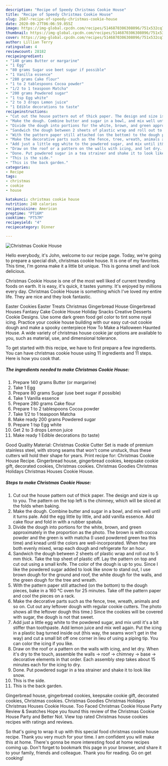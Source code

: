 ```yaml
---
description: "Recipe of Speedy Christmas Cookie House"
title: "Recipe of Speedy Christmas Cookie House"
slug: 2687-recipe-of-speedy-christmas-cookie-house
date: 2020-09-27T06:06:59.055Z
image: https://img-global.cpcdn.com/recipes/5146870306308096/751x532cq70/christmas-cookie-house-recipe-main-photo.jpg
thumbnail: https://img-global.cpcdn.com/recipes/5146870306308096/751x532cq70/christmas-cookie-house-recipe-main-photo.jpg
cover: https://img-global.cpcdn.com/recipes/5146870306308096/751x532cq70/christmas-cookie-house-recipe-main-photo.jpg
author: Lillian Terry
ratingvalue: 4
reviewcount: 28182
recipeingredient:
- "140 grams Butter or margarine"
- "1 Egg"
- "80 grams Sugar use beet sugar if possible"
- "1 Vanilla essence"
- "280 grams Cake flour"
- "1 to 2 tablespoons Cocoa powder"
- "1/2 to 1 teaspoon Matcha"
- "200 grams Powdered sugar"
- "1 tsp Egg white"
- "2 to 3 drops Lemon juice"
- "1 Edible decorations to taste"
recipeinstructions:
- "Cut out the house pattern out of thick paper. The design and size is up to you. The pattern on the top left is the chimney, which will be sliced at the folds when baking."
- "Make the dough. Combine butter and sugar in a bowl, and mix well until it turns pale. Add the egg little by little, and add vanilla essence. Add cake flour and fold in with a rubber spatula."
- "Divide the dough into portions for the white, brown, and green approximately in the proportion as the photo. The brown is with cocoa powder and the green is with matcha (I used powdered green tea this time) and knead until the colors are well-incorporated. When they are both evenly mixed, wrap each dough and refrigerate for an hour."
- "Sandwich the dough between 2 sheets of plastic wrap and roll out to 5 mm thick. Take the top sheet of plastic off. Lay the pattern on top and cut out using a small knife. The color of the dough is up to you. Since I like the powdered sugar added to look like snow to stand out, I use brown dough for the ground and roof, the white dough for the walls, and the green dough for the tree and wreath."
- "With the pattern paper still attached (on the bottom) to the dough pieces, bake in a 160 °C oven for 25 minutes. Take off the pattern paper and cool the pieces on a rack."
- "Make the decorative parts such as the fence, tree, wreath, animals and so on. Cut out any leftover dough with regular cookie cutters. The photo shows all the leftover dough this time.) Since the cookies will be covered with sugar, the dough is not that sweet."
- "Add just a little egg white to the powdered sugar, and mix until it&#39;s a bit stiffer than toothpaste. Add lemon juice and mix well again. Put the icing in a plastic bag turned inside out (this way, the seams won&#39;t get in the way) and cut a small bit off one corner in lieu of using a piping tip. You can color the icing if you like."
- "Draw on the roof or a pattern on the walls with icing, and let dry. When it&#39;s dry to the touch, assemble the walls → roof → chimney → base → decorative elements in that order. Each assembly step takes about 15 minutes each for the icing to dry."
- "Done. Put powdered sugar in a tea strainer and shake it to look like snow."
- "This is the side."
- "This is the back garden."
categories:
- Recipe
tags:
- christmas
- cookie
- house

katakunci: christmas cookie house 
nutrition: 240 calories
recipecuisine: American
preptime: "PT16M"
cooktime: "PT57M"
recipeyield: "4"
recipecategory: Dinner

---
```



![Christmas Cookie House](https://img-global.cpcdn.com/recipes/5146870306308096/751x532cq70/christmas-cookie-house-recipe-main-photo.jpg)

Hello everybody, it's John, welcome to our recipe page. Today, we're going to prepare a special dish, christmas cookie house. It is one of my favorites. This time, I'm gonna make it a little bit unique. This is gonna smell and look delicious.

Christmas Cookie House is one of the most well liked of current trending foods on earth. It is easy, it's quick, it tastes yummy. It's enjoyed by millions every day. Christmas Cookie House is something which I've loved my entire life. They are nice and they look fantastic.

Easter Cookies Easter Treats Christmas Gingerbread House Gingerbread Houses Fantasy Cake Cookie House Holiday Snacks Creative Desserts Cookie Designs. Use some dark green food gel color to tint some royal icing. Practice your cookie house building with our easy cut-out cookie dough and make a spooky centerpiece How To Make a Halloween Haunted House. A wide variety of christmas house cookie jar options are available to you, such as material, use, and dimensional tolerance.


To get started with this recipe, we have to first prepare a few ingredients. You can have christmas cookie house using 11 ingredients and 11 steps. Here is how you cook that.

<!--inarticleads1-->

##### The ingredients needed to make Christmas Cookie House:

1. Prepare 140 grams Butter (or margarine)
1. Take 1 Egg
1. Prepare 80 grams Sugar (use beet sugar if possible)
1. Take 1 Vanilla essence
1. Prepare 280 grams Cake flour
1. Prepare 1 to 2 tablespoons Cocoa powder
1. Take 1/2 to 1 teaspoon Matcha
1. Make ready 200 grams Powdered sugar
1. Prepare 1 tsp Egg white
1. Get 2 to 3 drops Lemon juice
1. Make ready 1 Edible decorations (to taste)


Good Quality Material: Christmas Cookie Cutter Set is made of premium stainless steel, with strong seams that won&#39;t come unstuck, thus these cutters will hold their shape for years. Print recipe for: Christmas Cookie House Recipe. Gingerbread house, gingerbread cookies, keepsake cookie gift, decorated cookies, Christmas cookies. Christmas Goodies Christmas Holidays Christmas Houses Cookie House. 

<!--inarticleads2-->

##### Steps to make Christmas Cookie House:

1. Cut out the house pattern out of thick paper. The design and size is up to you. The pattern on the top left is the chimney, which will be sliced at the folds when baking.
1. Make the dough. Combine butter and sugar in a bowl, and mix well until it turns pale. Add the egg little by little, and add vanilla essence. Add cake flour and fold in with a rubber spatula.
1. Divide the dough into portions for the white, brown, and green approximately in the proportion as the photo. The brown is with cocoa powder and the green is with matcha (I used powdered green tea this time) and knead until the colors are well-incorporated. When they are both evenly mixed, wrap each dough and refrigerate for an hour.
1. Sandwich the dough between 2 sheets of plastic wrap and roll out to 5 mm thick. Take the top sheet of plastic off. Lay the pattern on top and cut out using a small knife. The color of the dough is up to you. Since I like the powdered sugar added to look like snow to stand out, I use brown dough for the ground and roof, the white dough for the walls, and the green dough for the tree and wreath.
1. With the pattern paper still attached (on the bottom) to the dough pieces, bake in a 160 °C oven for 25 minutes. Take off the pattern paper and cool the pieces on a rack.
1. Make the decorative parts such as the fence, tree, wreath, animals and so on. Cut out any leftover dough with regular cookie cutters. The photo shows all the leftover dough this time.) Since the cookies will be covered with sugar, the dough is not that sweet.
1. Add just a little egg white to the powdered sugar, and mix until it&#39;s a bit stiffer than toothpaste. Add lemon juice and mix well again. Put the icing in a plastic bag turned inside out (this way, the seams won&#39;t get in the way) and cut a small bit off one corner in lieu of using a piping tip. You can color the icing if you like.
1. Draw on the roof or a pattern on the walls with icing, and let dry. When it&#39;s dry to the touch, assemble the walls → roof → chimney → base → decorative elements in that order. Each assembly step takes about 15 minutes each for the icing to dry.
1. Done. Put powdered sugar in a tea strainer and shake it to look like snow.
1. This is the side.
1. This is the back garden.


Gingerbread house, gingerbread cookies, keepsake cookie gift, decorated cookies, Christmas cookies. Christmas Goodies Christmas Holidays Christmas Houses Cookie House. Too Faced Christmas Cookie House Party Review &amp; Swatches Hope you found this review of the Christmas Cookie House Party and Better Not. View top rated Christmas house cookies recipes with ratings and reviews. 

So that's going to wrap it up with this special food christmas cookie house recipe. Thank you very much for your time. I am confident you will make this at home. There's gonna be more interesting food at home recipes coming up. Don't forget to bookmark this page in your browser, and share it to your family, friends and colleague. Thank you for reading. Go on get cooking!
